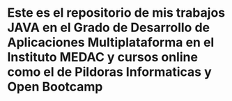 # Este es el repositorio de mis trabajos JAVA en el Grado de Desarrollo de Aplicaciones Multiplataforma en el Instituto MEDAC y cursos online como el de Pildoras Informaticas y Open Bootcamp
